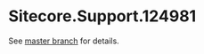 # Sitecore.Support.124981

See [master branch](https://github.com/sitecoresupport/Sitecore.Support.124981) for details.